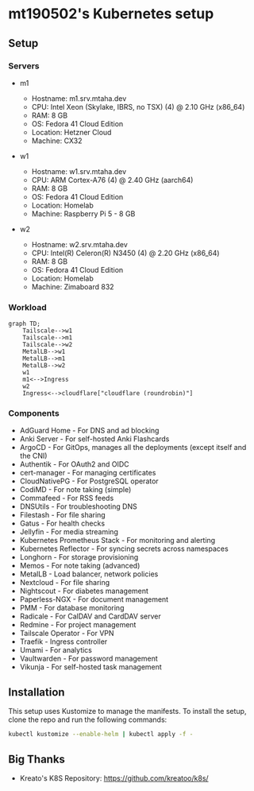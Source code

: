 # mt190502's Kubernetes setup

## Setup

### Servers

- m1
  - Hostname: m1.srv.mtaha.dev
  - CPU: Intel Xeon (Skylake, IBRS, no TSX) (4) @ 2.10 GHz (x86_64)
  - RAM: 8 GB
  - OS: Fedora 41 Cloud Edition
  - Location: Hetzner Cloud
  - Machine: CX32

- w1
  - Hostname: w1.srv.mtaha.dev
  - CPU: ARM Cortex-A76 (4) @ 2.40 GHz (aarch64)
  - RAM: 8 GB
  - OS: Fedora 41 Cloud Edition
  - Location: Homelab
  - Machine: Raspberry Pi 5 - 8 GB

- w2
  - Hostname: w2.srv.mtaha.dev
  - CPU: Intel(R) Celeron(R) N3450 (4) @ 2.20 GHz (x86_64)
  - RAM: 8 GB
  - OS: Fedora 41 Cloud Edition
  - Location: Homelab
  - Machine: Zimaboard 832

### Workload

```mermaid
graph TD;
    Tailscale-->w1
    Tailscale-->m1
    Tailscale-->w2
    MetalLB-->w1
    MetalLB-->m1
    MetalLB-->w2
    w1
    m1<-->Ingress
    w2
    Ingress<-->cloudflare["cloudflare (roundrobin)"]
```

### Components

- AdGuard Home - For DNS and ad blocking
- Anki Server - For self-hosted Anki Flashcards
- ArgoCD - For GitOps, manages all the deployments (except itself and the CNI)
- Authentik - For OAuth2 and OIDC
- cert-manager - For managing certificates
- CloudNativePG - For PostgreSQL operator
- CodiMD - For note taking (simple)
- Commafeed - For RSS feeds
- DNSUtils - For troubleshooting DNS
- Filestash - For file sharing
- Gatus - For health checks
- Jellyfin - For media streaming
- Kubernetes Prometheus Stack - For monitoring and alerting
- Kubernetes Reflector - For syncing secrets across namespaces
- Longhorn - For storage provisioning
- Memos - For note taking (advanced)
- MetalLB - Load balancer, network policies
- Nextcloud - For file sharing
- Nightscout - For diabetes management
- Paperless-NGX - For document management
- PMM - For database monitoring
- Radicale - For CalDAV and CardDAV server
- Redmine - For project management
- Tailscale Operator - For VPN
- Traefik - Ingress controller
- Umami - For analytics
- Vaultwarden - For password management
- Vikunja - For self-hosted task management

## Installation

This setup uses Kustomize to manage the manifests. To install the setup, clone the repo and run the following commands:

```bash
kubectl kustomize --enable-helm | kubectl apply -f -
```

## Big Thanks

- Kreato's K8S Repository: <https://github.com/kreatoo/k8s/>
